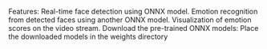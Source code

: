Features:
Real-time face detection using ONNX model.
Emotion recognition from detected faces using another ONNX model.
Visualization of emotion scores on the video stream.
Download the pre-trained ONNX models:
Place the downloaded models in the weights directory
